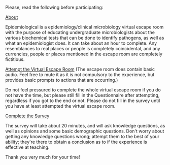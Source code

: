 Please, read the following before participating:

<a href="About.html">About</a>

Epidemiological is a epidemiology/clinical microbiology virtual escape room with the purpose of educating undergraduate microbiologists about the various biochemical tests that can be done to identify pathogens, as well as what an epidemiologist does. It can take about an hour to complete. Any resemblances to real places or people is completely coincidental, and any currencies, people or places mentioned in the escape room are completely fictitious.

<a href="Epidemiological.html">Attempt the Virtual Escape Room</a>
(The escape room does contain basic audio. Feel free to mute it as it is not compulsory to the experience, but provides basic prompts to actions that are occurring.)

Do not feel pressured to complete the whole virtual escape room if you do not have the time, but please still fill in the Questionnaire after attempting, regardless if you got to the end or not. Please do not fill in the survey until you have at least attempted the virtual escape room.

<a href="https://strathsci.qualtrics.com/jfe/form/SV_9WGMkDJ7oGBHrfg">Complete the Survey</a>

The survey will take about 20 minutes, and will ask knowledge questions, as well as opinions and some basic demographic questions. Don't worry about getting any knowledge questions wrong; attempt them to the best of your ability; they're there to obtain a conclusion as to if the experience is effective at teaching.

Thank you very much for your time!
